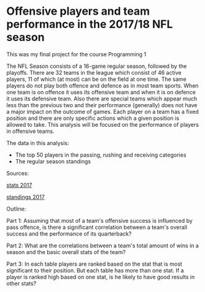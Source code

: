 # Offensive players and team performance in the 2017/18 NFL season

This was my final project for the course Programming 1

The NFL Season consists of a 16-game regular season, followed by the playoffs.
There are 32 teams in the league which consist of 46 active players, 11 of which (at most) can be on the field at one time. 
The same players do not play both offence and defence as in most team sports. When one team is on offence it uses its offensive team and when it is on defence it uses its defensive team. Also there are special teams which appear much less than the previous two and their performance (generally) does not have a major impact on the outcome of games. 
Each player on a team has a fixed position and there are only specific actions which a given position is allowed to take.
This analysis will be focused on the performance of players in offensive teams. 

The data in this analysis:

- The top 50 players in the passing, rushing and receiving categories 
- The regular season standings 

Sources: 

[stats 2017](http://www.nfl.com/stats/player?seasonId=2017&seasonType=REG&Submit=Go)

[standings 2017](https://www.nfl.com/standings/league/2017/REG)

Outline:

Part 1: Assuming that most of a team's offensive success is influenced by pass offence, is there a significant correlation between a team's overall success and the performance of its quarterback? 

Part 2: What are the correlations between a team's total amount of wins in a season and the basic overall stats of the team? 

Part 3: In each table players are ranked based on the stat that is most significant to their position. But each table has more than one stat. If a player is ranked high based on one stat, is he likely to have good results in other stats?

